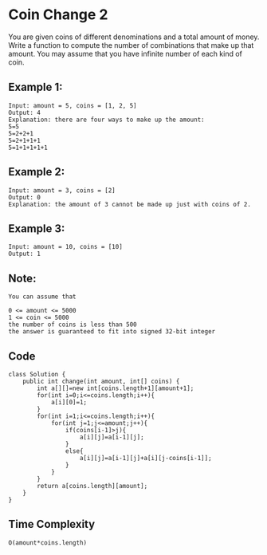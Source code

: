 # Coin Change 2
You are given coins of different denominations and a total amount of money. Write a function to compute the number of combinations that make up that amount. You may assume that you have infinite number of each kind of coin.
## Example 1:
```
Input: amount = 5, coins = [1, 2, 5]
Output: 4
Explanation: there are four ways to make up the amount:
5=5
5=2+2+1
5=2+1+1+1
5=1+1+1+1+1
```
## Example 2:
```
Input: amount = 3, coins = [2]
Output: 0
Explanation: the amount of 3 cannot be made up just with coins of 2.
```
## Example 3:
```
Input: amount = 10, coins = [10] 
Output: 1
```
## Note:
```
You can assume that

0 <= amount <= 5000
1 <= coin <= 5000
the number of coins is less than 500
the answer is guaranteed to fit into signed 32-bit integer
```
## Code 
```
class Solution {
    public int change(int amount, int[] coins) {
        int a[][]=new int[coins.length+1][amount+1];
        for(int i=0;i<=coins.length;i++){
            a[i][0]=1;
        }
        for(int i=1;i<=coins.length;i++){
            for(int j=1;j<=amount;j++){
                if(coins[i-1]>j){
                    a[i][j]=a[i-1][j];
                }
                else{
                    a[i][j]=a[i-1][j]+a[i][j-coins[i-1]];
                }
            }
        }
        return a[coins.length][amount];
    }
}
```
## Time Complexity
```
O(amount*coins.length)
```
